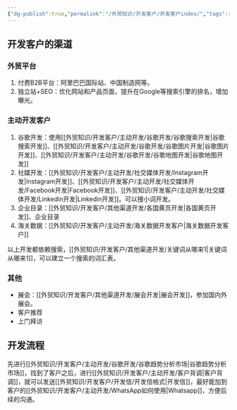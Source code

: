 ```yaml
---
{"dg-publish":true,"permalink":"/外贸知识/开发客户/开发客户index/","tags":["索引"]}
---
```


## 开发客户的渠道

### 外贸平台

1. 付费B2B平台：阿里巴巴国际站、中国制造网等。
2. 独立站+SEO：优化网站和产品页面，提升在Google等搜索引擎的排名，增加曝光。

### 主动开发客户

1. 谷歌开发：使用[[外贸知识/开发客户/主动开发/谷歌开发/谷歌搜索开发\|谷歌搜索开发]]、[[外贸知识/开发客户/主动开发/谷歌开发/谷歌图片开发\|谷歌图片开发]]、[[外贸知识/开发客户/主动开发/谷歌开发/谷歌地图开发\|谷歌地图开发]]
4. 社媒开发：[[外贸知识/开发客户/主动开发/社交媒体开发/Instagram开发\|Instagram开发]]、[[外贸知识/开发客户/主动开发/社交媒体开发/Facebook开发\|Facebook开发]]、[[外贸知识/开发客户/主动开发/社交媒体开发/Linkedin开发\|Linkedin开发]]。可以搜小词开发。
5. 企业目录：[[外贸知识/开发客户/其他渠道开发/各国黄页开发\|各国黄页开发]]、企业目录
6. 海关数据：[[外贸知识/开发客户/主动开发/海关数据开发客户\|海关数据开发客户]]

以上开发都依赖搜索，[[外贸知识/开发客户/其他渠道开发/关键词从哪来1\|关键词从哪来1]]，可以建立一个搜索的词汇表。

### 其他

- 展会：[[外贸知识/开发客户/其他渠道开发/展会开发\|展会开发]]，参加国内外展会。
- 客户推荐
- 上门拜访

## 开发流程

先进行[[外贸知识/开发客户/主动开发/谷歌开发/谷歌趋势分析市场\|谷歌趋势分析市场]]，找到了客户之后，进行[[外贸知识/开发客户/主动开发/客户背调\|客户背调]]，就可以发送[[外贸知识/开发客户/开发信/开发信格式\|开发信]]，最好能加到客户的[[外贸知识/开发客户/主动开发/WhatsApp如何使用\|Whatsapp]]，方便后续的沟通。